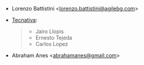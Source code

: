 - Lorenzo Battistini \<<lorenzo.battistini@agilebg.com>\>

- [Tecnativa](https://www.tecnativa.com):

  > - Jairo Llopis
  > - Ernesto Tejeda
  > - Carlos Lopez

- Abraham Anes \<<abrahamanes@gmail.com>\>
